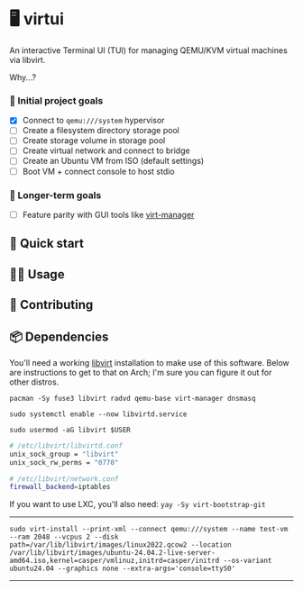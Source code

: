 # 🖥️ virtui

An interactive Terminal UI (TUI) for managing QEMU/KVM virtual machines via libvirt.

Why...?

### 🎯 Initial project goals

- [x] Connect to `qemu:///system` hypervisor
- [ ] Create a filesystem directory storage pool
- [ ] Create storage volume in storage pool
- [ ] Create virtual network and connect to bridge
- [ ] Create an Ubuntu VM from ISO (default settings)
- [ ] Boot VM + connect console to host stdio

### 👑 Longer-term goals

- [ ] Feature parity with GUI tools like <a href="https://virt-manager.org/" target="_blank">virt-manager</a>


## 🚀 Quick start


## 👩‍💻 Usage


## 🤝 Contributing


## 📦️ Dependencies

You'll need a working [libvirt](https://libvirt.org/) installation to make use of this software. Below are instructions to get to that on Arch; I'm sure you can figure it out for other distros.

```
pacman -Sy fuse3 libvirt radvd qemu-base virt-manager dnsmasq
```

```
sudo systemctl enable --now libvirtd.service
```

```
sudo usermod -aG libvirt $USER
```

```sh
# /etc/libvirt/libvirtd.conf
unix_sock_group = "libvirt"
unix_sock_rw_perms = "0770"
```

```sh
# /etc/libvirt/network.conf
firewall_backend=iptables
```

If you want to use LXC, you'll also need: `yay -Sy virt-bootstrap-git`

---

`sudo virt-install --print-xml --connect qemu:///system --name test-vm --ram 2048 --vcpus 2 --disk path=/var/lib/libvirt/images/linux2022.qcow2 --location /var/lib/libvirt/images/ubuntu-24.04.2-live-server-amd64.iso,kernel=casper/vmlinuz,initrd=casper/initrd --os-variant ubuntu24.04 --graphics none --extra-args='console=ttyS0'`

---
